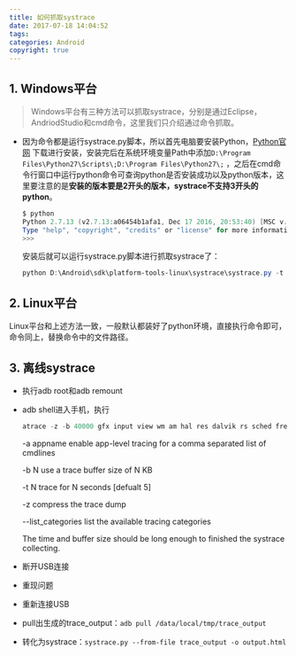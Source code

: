 ```yaml
---
title: 如何抓取systrace
date: 2017-07-18 14:04:52
tags:
categories: Android
copyright: true
---
```


## 1. Windows平台

> Windows平台有三种方法可以抓取systrace，分别是通过Eclipse，AndriodStudio和cmd命令，这里我们只介绍通过命令抓取。

<!--more-->

- 因为命令都是运行systrace.py脚本，所以首先电脑要安装Python，[Python官网](https://www.python.org/downloads/) 下载进行安装，安装完后在系统环境变量Path中添加`D:\Program Files\Python27\Scripts\;D:\Program Files\Python27\;` ，之后在cmd命令行窗口中运行python命令可查询python是否安装成功以及python版本，这里要注意的是**安装的版本要是2开头的版本，systrace不支持3开头的python**。

  ``` powershell
  $ python
  Python 2.7.13 (v2.7.13:a06454b1afa1, Dec 17 2016, 20:53:40) [MSC v.1500 64 bit (AMD64)] on win32
  Type "help", "copyright", "credits" or "license" for more information.
  >>>
  ```

  安装后就可以运行systrace.py脚本进行抓取systrace了：

  ``` powershell
  python D:\Android\sdk\platform-tools-linux\systrace\systrace.py -t 10 -o D:\debug\systrace\systrace.html gfx input webview view wm am sm audio video camera hal app res dalvik rs power sched freq idle load workq sync irq disk mmc
  ```

## 2. Linux平台

Linux平台和上述方法一致，一般默认都装好了python环境，直接执行命令即可，命令同上，替换命令中的文件路径。

## 3. 离线systrace

- 执行adb root和adb remount

- adb shell进入手机，执行

  ``` powershell
  atrace -z -b 40000 gfx input view wm am hal res dalvik rs sched freq idle load disk mmc -t 15 > /data/local/tmp/trace_output &
  ```

  -a appname enable app-level tracing for a comma separated list of cmdlines

  -b N use a trace buffer size of N KB

  -t N trace for N seconds [defualt 5]

  -z compress the trace dump

  --list_categories list the available tracing categories

  The time and buffer size should be long enough to finished the systrace collecting.

- 断开USB连接

- 重现问题

- 重新连接USB

- pull出生成的trace_output：`adb pull /data/local/tmp/trace_output` 

- 转化为systrace：`systrace.py --from-file trace_output -o output.html` 

  ​